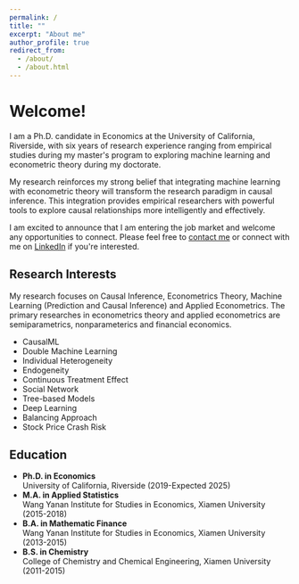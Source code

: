 ```yaml
---
permalink: /
title: ""
excerpt: "About me"
author_profile: true
redirect_from: 
  - /about/
  - /about.html
---
```


# Welcome!

I am a Ph.D. candidate in Economics at the University of California, Riverside, with six years of research experience ranging from empirical studies during my master's program to exploring machine learning and econometric theory during my doctorate. 

My research reinforces my strong belief that integrating machine learning with econometric theory will transform the research paradigm in causal inference. This integration provides empirical researchers with powerful tools to explore causal relationships more intelligently and effectively.

I am excited to announce that I am entering the job market and welcome any opportunities to connect. Please feel free to [contact me](mailto:yding067@ucr.edu) or connect with me on [LinkedIn](https://www.linkedin.com/in/yifei-ding-4929251b0) if you're interested.

## Research Interests

My research focuses on Causal Inference, Econometrics Theory, Machine Learning (Prediction and Causal Inference) and Applied Econometrics. The primary researches in econometrics theory and applied econometrics are semiparametrics, nonparameterics and financial economics.
* CausalML
* Double Machine Learning
* Individual Heterogeneity
* Endogeneity
* Continuous Treatment Effect
* Social Network
* Tree-based Models
* Deep Learning
* Balancing Approach
* Stock Price Crash Risk





## Education

* **Ph.D. in Economics**   
University of California, Riverside (2019-Expected 2025)
* **M.A. in Applied Statistics**    
Wang Yanan Institute for Studies in Economics, Xiamen University (2015-2018)
* **B.A. in Mathematic Finance**    
Wang Yanan Institute for Studies in Economics, Xiamen University (2013-2015)
* **B.S. in Chemistry**    
College of Chemistry and Chemical Engineering, Xiamen University (2011-2015)






